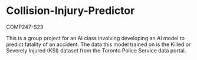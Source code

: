 # Collision-Injury-Predictor
COMP247-S23

This is a group project for an AI class involving developing an AI model to predict fatality of an accident. The data this model trained on is the Killed or Severely Injured (KSI) dataset 
from the Toronto Police Service data portal.
